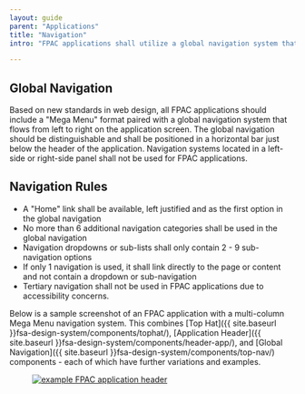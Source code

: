 ```yaml
---
layout: guide
parent: "Applications"
title: "Navigation"
intro: "FPAC applications shall utilize a global navigation system that complies with the below specifications."

---
```


## Global Navigation

Based on new standards in web design, all FPAC applications should include a "Mega Menu" format paired with a global navigation system that flows from left to right on the application screen. The global navigation should be distinguishable and shall be positioned in a horizontal bar just below the header of the application. Navigation systems located in a left-side or right-side panel shall not be used for FPAC applications.

## Navigation Rules

  * A "Home" link shall be available, left justified and as the first option in the global navigation
  * No more than 6 additional navigation categories shall be used in the global navigation
  * Navigation dropdowns or sub-lists shall only contain 2 - 9 sub-navigation options
  * If only 1 navigation is used, it shall link directly to the page or content and not contain a dropdown or sub-navigation
  * Tertiary navigation shall not be used in FPAC applications due to accessibility concerns.

Below is a sample screenshot of an FPAC application with a multi-column Mega Menu navigation system. This combines [Top Hat]({{ site.baseurl }}fsa-design-system/components/tophat/), [Application Header]({{ site.baseurl }}fsa-design-system/components/header-app/), and [Global Navigation]({{ site.baseurl }}fsa-design-system/components/top-nav/) components - each of which have further variations and examples.

<figure>
  <a href="{{ site.baseurl }}img/subcategories/applications/mega-menu.png" target="_blank"><img src="{{ site.baseurl }}img/subcategories/applications/mega-menu.png" alt="example FPAC application header"></a>
</figure>
